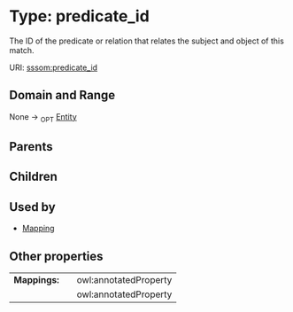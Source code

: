 
# Type: predicate_id


The ID of the predicate or relation that relates the subject and object of this match.

URI: [sssom:predicate_id](http://w3id.org/sssom/predicate_id)


## Domain and Range

None ->  <sub>OPT</sub> [Entity](Entity.md)

## Parents


## Children


## Used by

 * [Mapping](Mapping.md)

## Other properties

|  |  |  |
| --- | --- | --- |
| **Mappings:** | | owl:annotatedProperty |
|  | | owl:annotatedProperty |

